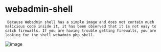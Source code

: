 # webadmin-shell
```
 Because Webadmin shell has a simple image and does not contain much malicious code inside it, it has been observed that it is not easy to catch firewalls. If you are having trouble getting firewalls, you are looking for the shell webadmin php shell.
```
![image](https://user-images.githubusercontent.com/91090392/135725625-08172a07-0a0d-4ef2-9184-c778f5940130.png)
